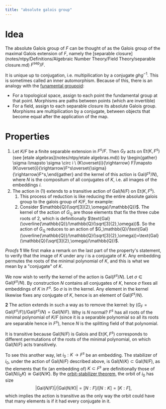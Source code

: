 ```yaml
---
title: "absolute galois group"
---
```


# Idea
The absolute Galois group of $F$ can be thought of as the Galois group of the maximal Galois extension of $F$, namely the [separable closure](notes/ntpy/Definitions/Algebraic Number Theory/Field Theory/separable closure.md) $F^\text{sep}/F$.

It is unique up to conjugation, i.e. multipilication by a conjugate $ghg^{-1}$. This is sometimes called an inner automorphism. Because of this, there is an analogy with the [funamental groupoid](): 
- For a topological space, assign to each point the fundamental group at that point. Morphisms are paths between points (which are invertible)
- For a field, assign to each separable closure its absolute Galois group. Morphisms are multipilication by a conjugate, between objects that become equal after the application of the map.

# Properties
1. Let $K/F$ be a finite separable extension in $F^s/F$. Then $G_F$ acts on $\text{Et}(K,F^s)$ (see [etale algebras](notes/ntpy/etale algebras.md)) by \begin{gather} \sigma i\mapsto \sigma \circ i \\ (K\overset{i}{\rightarrow} F)\mapsto (K\overset{i}{\rightarrow}F^s\overset{\sigma}{\rightarrow}F^s,\end{gather} and the kernel of this action is $\text{Gal}(F^s/N)$, where $N$ is the compositum of all conjugates of $K$, i.e. all images of the embeddings $i$.
2. The action in (1) extends to a transitive action of $\text{Gal}(N/F)$ on $\text{Et}(K,F^s)$. 
	1. This process of reduction is like reducing the entire absolute galois group to the galois group of $K/F$, for example:
	2. Consider $\mathbb{Q}(\sqrt[3]{2},\omega)/\mathbb{Q})$. The kernel of the action of $G_\mathbb{Q}$ are those elements that fix the three cube roots of $2$, which is definitionally $\text{Gal}(\overline{\mathbb{Q}}/\mathbb{Q}(\sqrt[3]{2},\omega))$. So the action of $G_\mathbb{Q}$ reduces to an action of $G_\mathbb{Q}/\text{Gal}(\overline{\mathbb{Q}}/\mathbb{Q}(\sqrt[3]{2},\omega))=\text{Gal}(\mathbb{Q}(\sqrt[3]{2},\omega)/\mathbb{Q})$. 

*Proofs*
**1**
We first make a remark on the last part of the property's statement, to verify that the image of $K$ under any $i$ is a conjugate of $K$. Any embedding permutes the roots of the minimal polynomial of $K$, and this is what we mean by a "conjugate" of $K$.

We now wish to verify the kernel of the action is $\text{Gal}(F^s/N)$. Let $\sigma\in\text{Gal}(F^s/N)$. By construction $N$ contains all conjugates of $K$, hence $\sigma$ fixes all embeddings of $K$ in $F^s$. So $\sigma$ is in the kernel. Any element in the kernel likewise fixes any conjugate of $K$, hence is an element of $\text{Gal}(F^s/N)$.

**2**
The action extends in such a way as to remove the kernel: by $(G_F=\text{Gal}(F^s/F))/\text{Gal}(F^s/N)=\text{Gal}(N/F)$. Why is $N$ normal? $F^s$ has all roots of the minimal polynomial of $K/F$ (since it is a separable polynomial so all its roots are separable hence in $F^s$), hence $N$ is the splitting field of that polynomial.

It is transitive because $\text{Gal}(N/F)$ is Galois and $\text{Et}(K,F^s)$ corresponds to different permutations of the roots of the minimal polynomial, on which $\text{Gal}(N/F)$ acts transitively.

To see this another way, let $i_0:K\to F^s$ be an embedding. The stabilizer of $i_0$, under the action of $\text{Gal}(N/F)$ described above, is $\text{Gal}(N/K)\subset\text{Gal}(N/F)$, as the elements that fix (an embedding of) $K\subset F^s$ are definitionally those of $\text{Gal}(N/i_0K)\cong\text{Gal}(N/K)$. By the [orbit-stabilizer theorem](), the orbit of $i_0$ has size $$|\text{Gal}(N/F)|/|\text{Gal}(N/K)|=[N:F]/[N:K]=[K:F],$$ which implies the action is transitive as the only way the orbit could have that many elements is if it had every conjugate in it.